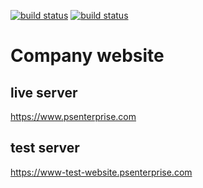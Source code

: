 [![build status](https://gitweb.psenterprise.com/extranet/website/badges/develop/build.svg)](https://gitweb.psenterprise.com/extranet/website/commits/develop)
[![build status](https://gitweb.psenterprise.com/extranet/website/badges/master/build.svg)](https://gitweb.psenterprise.com/extranet/website/commits/master)

# Company website

## live server
https://www.psenterprise.com

## test server
https://www-test-website.psenterprise.com
